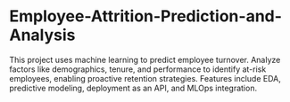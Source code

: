 # Employee-Attrition-Prediction-and-Analysis
This project uses machine learning to predict employee turnover. Analyze factors like demographics, tenure, and performance to identify at-risk employees, enabling proactive retention strategies. Features include EDA, predictive modeling, deployment as an API, and MLOps integration.
